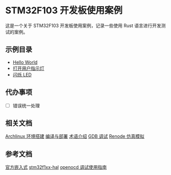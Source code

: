 # STM32F103 开发板使用案例

这是一个关于 STM32F103 开发板使用案例，记录一些使用 Rust 语言进行开发测试的案例。

## 示例目录

- [Hello World](./app/helloworld)
- [打开用户指示灯](./app/turns_user_led)
- [闪烁 LED](./app/blinky)

## 代办事项

- [ ] 错误统一处理

## 相关文档

[Archlinux 环境搭建](./docs/Archlinux环境搭建.md)
[编译与部署](./docs/编译与部署.md)
[术语介绍](./docs/术语介绍.md)
[GDB 调试](./docs/GDB调试.md)
[Renode 仿真模拟](./docs/Renode仿真模拟.md)

## 参考文档

[官方嵌入式](https://www.rust-lang.org/zh-CN/what/embedded)
[stm32f1xx-hal](https://github.com/stm32-rs/stm32f1xx-hal)
[openocd 调试使用指南](https://www.python100.com/html/5F3U4P5L64PA.html)
